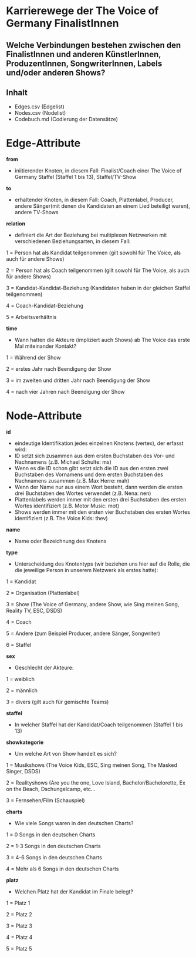 # Karrierewege der The Voice of Germany FinalistInnen

## Welche Verbindungen bestehen zwischen den FinalistInnen und anderen KünstlerInnen, ProduzentInnen, SongwriterInnen, Labels und/oder anderen Shows?

## Inhalt
- Edges.csv (Edgelist)
- Nodes.csv (Nodelist)
- Codebuch.md (Codierung der Datensätze)

# Edge-Attribute

**from**
- iniitierender Knoten, in diesem Fall: Finalist/Coach einer The Voice of Germany Staffel (Staffel 1 bis 13), Staffel/TV-Show 

**to**
- erhaltender Knoten, in diesem Fall: Coach, Plattenlabel, Producer, andere Sänger(mit denen die Kandidaten an einem Lied beteiligt waren), andere TV-Shows

**relation**
- definiert die Art der Beziehung bei multiplexen Netzwerken mit verschiedenen Beziehungsarten, in diesem Fall:

1 = Person hat als Kandidat teilgenommen (gilt sowohl für The Voice, als auch für andere Shows) 

2 = Person hat als Coach teilgenommen (gilt sowohl für The Voice, als auch für andere Shows) 

3 = Kandidat-Kandidat-Beziehung (Kandidaten haben in der gleichen Staffel teilgenommen)

4 = Coach-Kandidat-Beziehung

5 = Arbeitsverhältnis

**time**
- Wann hatten die Akteure (impliziert auch Shows) ab The Voice das erste Mal miteinander Kontakt?
  
1 = Während der Show

2 = erstes Jahr nach Beendigung der Show

3 = im zweiten und dritten Jahr nach Beendigung der Show

4 = nach vier Jahren nach Beendigung der Show

# Node-Attribute

**id**
- eindeutige Identifikation jedes einzelnen Knotens (vertex), der erfasst wird:
- ID setzt sich zusammen aus dem ersten Buchstaben des Vor- und Nachnamens (z.B. Michael Schulte: ms)
- Wenn es die ID schon gibt setzt sich die ID aus den ersten zwei Buchstaben des Vornamens und dem ersten Buchstaben des Nachnamens zusammen (z.B. Max Herre: mah)
- Wenn der Name nur aus einem Wort besteht, dann werden die ersten drei Buchstaben des Wortes verwendet (z.B. Nena: nen)
- Plattenlabels werden immer mit den ersten drei Buchstaben des ersten Wortes identifiziert (z.B. Motor Music: mot)
- Shows werden immer mit den ersten vier Buchstaben des ersten Wortes identifiziert (z.B. The Voice Kids: thev)

**name**
- Name oder Bezeichnung des Knotens

**type**
-  Unterscheidung des Knotentyps (wir beziehen uns hier auf die Rolle, die die jeweilige Person in unserem Netzwerk als erstes hatte):

1 = Kandidat 

2 = Organisation (Plattenlabel)

3 = Show (The Voice of Germany, andere Show, wie Sing meinen Song, Reality TV, ESC, DSDS)

4 = Coach 

5 = Andere (zum Beispiel Producer, andere Sänger, Songwriter)

6 = Staffel

**sex**
-  Geschlecht der Akteure:

1 = weiblich

2 = männlich 

3 = divers (gilt auch für gemischte Teams)

**staffel**
- In welcher Staffel hat der Kandidat/Coach teilgenommen (Staffel 1 bis 13)

**showkategorie**
- Um welche Art von Show handelt es sich?

1 = Musikshows (The Voice Kids, ESC, Sing meinen Song, The Masked Singer, DSDS)

2 = Realityshows (Are you the one, Love Island, Bachelor/Bachelorette, Ex on the Beach, Dschungelcamp, etc... 

3 = Fernsehen/Film (Schauspiel)

**charts**
- Wie viele Songs waren in den deutschen Charts?

1 = 0 Songs in den deutschen Charts

2 = 1-3 Songs in den deutschen Charts

3 = 4-6 Songs in den deutschen Charts

4 = Mehr als 6 Songs in den deutschen Charts

**platz**
- Welchen Platz hat der Kandidat im Finale belegt?

1 = Platz 1

2 = Platz 2

3 = Platz 3

4 = Platz 4 

5 = Platz 5 










